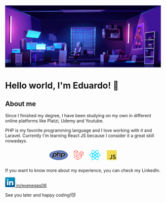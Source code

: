 ![](./img/desk-image.jpg)

# Hello world, I'm Eduardo! 👋 

## About me

Since I finished my degree, I have been studying on my own in different online platforms like Platzi, Udemy and Youtube.

PHP is my favorite programming language and I love working with it and Laravel. Currently I'm learning React JS because I consider it a great skill nowadays.

<p align='center'>
    <img style='margin: 8px;' src='./img/php.png' />
    <img style='margin: 8px;' src='./img/laravel.png' />
    <img style='margin: 8px;' src='./img/react.png' />
    <img style='margin: 8px;' src='./img/javascript.png' />
</p>

If you want to know more about my experience, you can check my LinkedIn.

<p>
    <a href='https://www.linkedin.com/in/evenegas06/'>
        <img src='./img/linkedin.png' /> in/evenegas06
    </a>
</p>

See you later and happy coding!😼